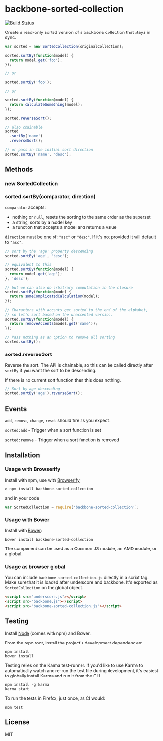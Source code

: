 # backbone-sorted-collection

[![Build Status](https://secure.travis-ci.org/jmorrell/backbone-sorted-collection.png?branch=master)](http://travis-ci.org/jmorrell/backbone-sorted-collection)

Create a read-only sorted version of a backbone collection that stays in sync.

```javascript
var sorted = new SortedCollection(originalCollection);

sorted.sortBy(function(model) {
  return model.get('foo');
});

// or

sorted.sortBy('foo');

// or

sorted.sortBy(function(model) {
  return calculateSomething(model);
});

sorted.reverseSort();

// also chainable
sorted
  .sortBy('name')
  .reverseSort();

// or pass in the initial sort direction
sorted.sortBy('name', 'desc');
```

## Methods

### new SortedCollection

### sorted.sortBy(comparator, direction)

`comparator` accepts:
- nothing or `null`, resets the sorting to the same order as the superset
- a string, sorts by a model key
- a function that accepts a model and returns a value

`direction` must be one of: `"asc"` or `"desc"`. If it's not provided it
will default to `"asc"`.

```javascript
// sort by the 'age' property descending
sorted.sortBy('age', 'desc');

// equivalent to this
sorted.sortBy(function(model) {
  return model.get('age');
}, 'desc');

// but we can also do arbitrary computation in the closure
sorted.sortBy(function(mode) {
  return someComplicatedCalculation(model);
});

// Characters with accents get sorted to the end of the alphabet, 
// so let's sort based on the unaccented version.
sorted.sortBy(function(model) {
  return removeAccents(model.get('name'));
});

// Pass nothing as an option to remove all sorting
sorted.sortBy();
```

### sorted.reverseSort

Reverse the sort. The API is chainable, so this can be called directly
after `sortBy` if you want the sort to be descending.

If there is no current sort function then this does nothing.

```javascript
// Sort by age descending
sorted.sortBy('age').reverseSort();
```

## Events

`add`, `remove`, `change`, `reset` should fire as you expect.

`sorted:add` - Trigger when a sort function is set

`sorted:remove` - Trigger when a sort function is removed

## Installation

### Usage with Browserify

Install with npm, use with [Browserify](http://browserify.org/)

```
> npm install backbone-sorted-collection
```

and in your code

```javascript
var SortedCollection = require('backbone-sorted-collection');
```

### Usage with Bower

Install with [Bower](http://bower.io):

```
bower install backbone-sorted-collection
```

The component can be used as a Common JS module, an AMD module, or a global.

### Usage as browser global

You can include `backbone-sorted-collection.js` directly in a script tag. Make 
sure that it is loaded after underscore and backbone. It's exported as `SortedCollection`
on the global object.

```HTML
<script src="underscore.js"></script>
<script src="backbone.js"></script>
<script src="backbone-sorted-collection.js"></script>
```

## Testing

Install [Node](http://nodejs.org) (comes with npm) and Bower.

From the repo root, install the project's development dependencies:

```
npm install
bower install
```

Testing relies on the Karma test-runner. If you'd like to use Karma to
automatically watch and re-run the test file during development, it's easiest
to globally install Karma and run it from the CLI.

```
npm install -g karma
karma start
```

To run the tests in Firefox, just once, as CI would:

```
npm test
```

## License

MIT

